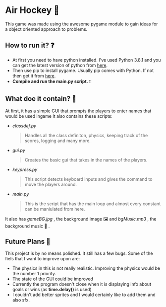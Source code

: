 # Air Hockey 🏒

This game was made using the awesome pygame module to gain ideas for a object oriented approach to problems.

## How to run it? ❓

- At first you need to have python installed. I've used Python 3.8.1 and you can get the latest version of python from [here](https://www.python.org/downloads/).
- Then use pip to install pygame. Usually pip comes with Python. If not then get it from [here](https://pypi.org/project/pip/).
- **Compile and run the main.py script.** ❗

## What doe it contain? 🔎

At first, it has a simple GUI that prompts the players to enter names that would be used ingame
It also contains these scripts:

- *classdef.py*
    > Handles all the class definiton, physics, keeping track of the scores, logging and many more.
- *gui.py*
    > Creates the basic gui that takes in the names of the players.
- *keypress.py*
    > This script detects keyboard inputs and gives the command to move the players around.
- *main.py*
    > This is the script that has the main loop and almost every constant can be maniulated from here.

It also has  *gameBG.jpg* , the background image 🖼 and  *bgMusic.mp3* , the background music 🎵 .

## Future Plans 📝

This project is by no means polished. It still has a few bugs. Some of the fiels that I want to improve upon are:

- The physics in this is not really realistic. Improving the physics would be the number 1 priority.
- The state of the GUI could be improved
- Currently the program doesn't close when it is displaying info about goals or wins (as **time.delay()** is used)
- I couldn't add better sprites and I would certainly like to add them and also sfx.
